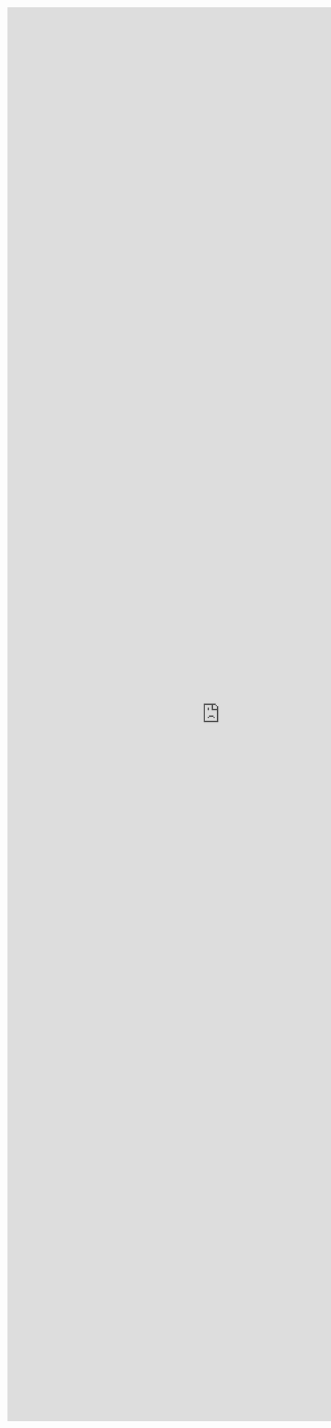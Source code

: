 <!-- markdownlint-disable -->
<style>
    h1 {
        /* Remove space for heading */
        display: none;
    }

    /* .md-main {
    } */

    iframe {
        width: 100vw;
        height: 80vh;
        border: none;
        margin: 0;
        padding: 0;
        overflow: hidden;
    }
</style>

<!-- Hide title -->
<h1></h1>

<iframe src="https://hotosm.github.io/ui/stories" scrolling="no">
</iframe>
<!-- markdownlint-enable -->
